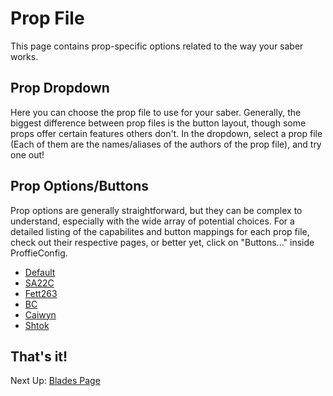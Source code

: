 # Prop File

This page contains prop-specific options related to the way your saber works.

## Prop Dropdown

Here you can choose the prop file to use for your saber. Generally, the biggest difference between prop files is the button layout, though some props offer certain features others don't. In the dropdown, select a prop file (Each of them are the names/aliases of the authors of the prop file), and try one out!

## Prop Options/Buttons

Prop options are generally straightforward, but they can be complex to understand, especially with the wide array of potential choices. For a detailed listing of the capabilites and button mappings for each prop file, check out their respective pages, or better yet, click on "Buttons..." inside ProffieConfig.

- [Default](https://github.com/profezzorn/ProffieOS/blob/master/props/saber.h)
- [SA22C](https://github.com/profezzorn/ProffieOS/blob/master/props/saber_sa22c_buttons.h)
- [Fett263](https://github.com/profezzorn/ProffieOS/blob/master/props/saber_fett263_buttons.h)
- [BC](https://github.com/profezzorn/ProffieOS/blob/master/props/saber_BC_buttons.h)
- [Caiwyn](https://github.com/profezzorn/ProffieOS/blob/master/props/saber_caiwyn_buttons.h)
- [Shtok](https://github.com/profezzorn/ProffieOS/blob/master/props/saber_shtok_buttons.h)

## That's it!

Next Up: [Blades Page](/docs/blades.md)
